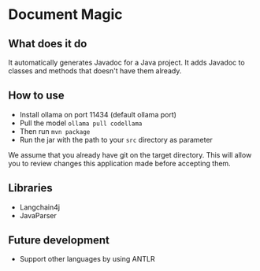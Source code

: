 # Document Magic

## What does it do
It automatically generates Javadoc for a Java project. It adds Javadoc to classes and methods that doesn't have them already.

## How to use
- Install ollama on port 11434 (default ollama port)
- Pull the model `ollama pull codellama`
- Then run `mvn package`
- Run the jar with the path to your `src` directory as parameter

We assume that you already have git on the target directory. This will allow you to review changes this application made before accepting them.

## Libraries
- Langchain4j
- JavaParser

## Future development
- Support other languages by using ANTLR
